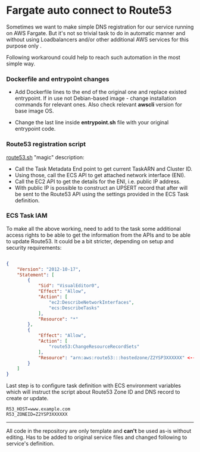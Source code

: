 # Fargate auto connect to Route53

Sometimes we want to make simple DNS registration for our service running on AWS Fargate. But it's not so trivial task to do in automatic manner and without using Loadbalancers and/or other additional AWS services for this purpose only
.

Following workaround could help to reach such automation in the most simple way. 

### Dockerfile and entrypoint changes

* Add Dockerfile lines to the end of the original one and replace existed entrypoint. If in use not Debian-based image - change installation commands for relevant ones. Also check relevant **awscli** version for base image OS.

* Change the last line inside **entrypoint.sh** file with your original entrypoint code.


### Route53 registration script

[route53.sh](https://github.com/denzalman/fargate-route53-connect/blob/master/route53.sh) "magic" description:

* Call the Task Metadata End    point to get current TaskARN and Cluster ID.
* Using those, call the ECS API to get attached network interface (ENI).
* Call the EC2 API to get the details for the ENI, i.e. public IP address.
* With public IP is possible to construct an UPSERT record that after will be sent to the Route53 API using the settings provided in the ECS Task definition.

### ECS Task IAM 
To make all the above working, need to add to the task some additional access rights to be able to get the information from the APIs and to be able to update Route53.
It could be a bit stricter, depending on setup and security requirements:

```json

{
    "Version": "2012-10-17",
    "Statement": [
        {
            "Sid": "VisualEditor0",
            "Effect": "Allow",
            "Action": [
                "ec2:DescribeNetworkInterfaces",
                "ecs:DescribeTasks"
            ],
            "Resource": "*"
        },
        {
            "Effect": "Allow",
            "Action": [
                "route53:ChangeResourceRecordSets"
            ],
            "Resource": "arn:aws:route53:::hostedzone/Z2YSP3XXXXXX" <-- Change here
        }
    ]
}
```

Last step is to configure task definition with ECS environment variables which will instruct the script about Route53 Zone ID and DNS record to create or update.

```
R53_HOST=www.example.com
R53_ZONEID=Z2YSP3XXXXXX
```

---
All code in the repository are only template and **can't** be used as-is without editing. Has to be added to original service files and changed following to service's definition.